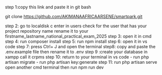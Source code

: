 step 1:copy this link and paste it in git bash

git clone https://github.com/AKIMANAAFRICAARSENE/smartpark.git

step 2: go to localdisk c
        enter in users
        check for the user that has your project repository name
        rename it to your firstname_lastname_national_practical_exam_2025
step 3: open it in cmd
step 4: run composer install
step 5: run npm install
step 6: open it in vs code
step 7: press Ctrl+ J and open the terminal
step8: copy and paste the .env.example file
        then rename it to .env
step 9 :create your database in xampp
        call it crpms
step 10: return to your terminal in vs code 
        - run php artisan migrate
        - run php artisan key:generate
step 11: run php artisan serve
        open another cmd terminal 
        then run npm run dev
